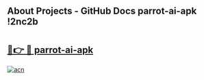 ## About Projects - GitHub Docs parrot-ai-apk !2nc2b

# <h2><a href="https://andorid.site?title=parrot-ai-apk&ref=13PRO">🔗👉 🔴 parrot-ai-apk</a></h2>

[![acn](https://github.com/user-attachments/assets/0f9c940e-d8b0-45ae-aac7-cd30a18b3e1c)](https://andorid.site?title=parrot-ai-apk&ref=13PRO)


